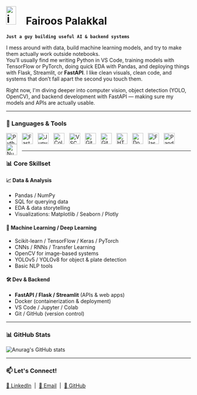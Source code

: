 # <img width="27px" height="50"  style="padding-right:20px;"  alt="icons8-yin-yang-50" src="https://github.com/user-attachments/assets/53d05f72-1598-4a48-927b-9821614c435d" /> Fairoos Palakkal

**`Just a guy building useful AI & backend systems`**

I mess around with data, build machine learning models, and try to make them actually work outside notebooks.  
You’ll usually find me writing Python in VS Code, training models with TensorFlow or PyTorch, doing quick EDA with Pandas, and deploying things with Flask, Streamlit, or **FastAPI**. I like clean visuals, clean code, and systems that don’t fall apart the second you touch them.

Right now, I'm diving deeper into computer vision, object detection (YOLO, OpenCV), and backend development with FastAPI — making sure my models and APIs are actually usable.

---

### 🧰 Languages & Tools

<img align="left" alt="Python" width="30px" style="padding-right:10px;" src="https://cdn.jsdelivr.net/gh/devicons/devicon/icons/python/python-original.svg" />
<img align="left" alt="FastAPI" width="30px" style="padding-right:10px;" src="https://fastapi.tiangolo.com/img/logo-margin/logo-teal.png" />
<img align="left" alt="Jupyter" width="30px" style="padding-right:10px;" src="https://cdn.jsdelivr.net/gh/devicons/devicon/icons/jupyter/jupyter-original.svg" />
<img align="left" alt="Colab" width="30px" style="padding-right:10px;" src="https://img.icons8.com/color/48/google-colab.png" />
<img align="left" alt="VSCode" width="30px" style="padding-right:10px;" src="https://cdn.jsdelivr.net/gh/devicons/devicon/icons/vscode/vscode-original.svg" />
<img align="left" alt="Git" width="30px" style="padding-right:10px;" src="https://cdn.jsdelivr.net/gh/devicons/devicon/icons/git/git-original.svg" />
<img align="left" alt="GitHub" width="30px" style="padding-right:10px;" src="https://cdn.jsdelivr.net/gh/devicons/devicon/icons/github/github-original.svg" />
<img align="left" alt="HTML" width="30px" style="padding-right:10px;" src="https://cdn.jsdelivr.net/gh/devicons/devicon/icons/html5/html5-plain.svg" />
<img align="left" alt="Docker" width="30px" style="padding-right:10px;" src="https://cdn.jsdelivr.net/gh/devicons/devicon/icons/docker/docker-original.svg" />
<img align="left" alt="Flask" width="30px" style="padding-right:10px;" src="https://cdn.jsdelivr.net/gh/devicons/devicon/icons/flask/flask-original.svg" />
<img align="left" alt="Pandas" width="30px" style="padding-right:10px;" src="https://cdn.jsdelivr.net/gh/devicons/devicon@latest/icons/pandas/pandas-original.svg" />
<img align="left" alt="Numpy" width="30px" style="padding-right:10px;" src="https://cdn.jsdelivr.net/gh/devicons/devicon@latest/icons/numpy/numpy-original.svg" />
<br /><br />

---

### 📊 Core Skillset

#### 📈 Data & Analysis  
- Pandas / NumPy  
- SQL for querying data  
- EDA & data storytelling  
- Visualizations: Matplotlib / Seaborn / Plotly

#### 🤖 Machine Learning / Deep Learning  
- Scikit-learn / TensorFlow / Keras / PyTorch  
- CNNs / RNNs / Transfer Learning  
- OpenCV for image-based systems  
- YOLOv5 / YOLOv8 for object & plate detection  
- Basic NLP tools

#### 🛠️ Dev & Backend  
- **FastAPI / Flask / Streamlit** (APIs & web apps)  
- Docker (containerization & deployment)  
- VS Code / Jupyter / Colab  
- Git / GitHub (version control)

---

### 📊 GitHub Stats
![Anurag's GitHub stats](https://github-readme-stats.vercel.app/api?username=fairooos&show_icons=true&theme=radical)

---

### 📫 Let's Connect!
<a href="https://www.linkedin.com/in/mohammed-fairoos/">💼 LinkedIn</a> &nbsp;|&nbsp;
<a href="mailto:fairoospalakkal35@gmail.com">📧 Email</a> &nbsp;|&nbsp;
<a href="https://github.com/fairooos">🔗 GitHub</a> &nbsp;

